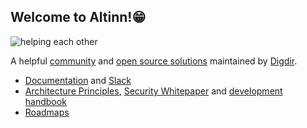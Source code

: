 ##  Welcome to Altinn!😁

![helping each other](https://github.com/Altinn/.github/assets/6088624/32d410a0-46fe-4aec-a0e6-a3a556f0759f)

A helpful [community](https://docs.altinn.studio/community) and [open source solutions](https://github.com/orgs/Altinn/repositories) maintained by [Digdir](https://www.digdir.no/digdir/about-norwegian-digitalisation-agency/887).

- [Documentation](https://docs.altinn.studio/) and [Slack](https://altinn.slack.com)
- [Architecture Principles](https://docs.altinn.studio/principles/), [Security Whitepaper](https://docs.altinn.studio/security/) and [development handbook](https://docs.altinn.studio/community/contributing/handbook/)
- [Roadmaps](https://github.com/digdir/roadmap)
